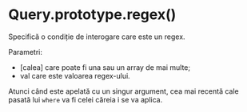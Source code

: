 # Query.prototype.regex()

Specifică o condiție de interogare care este un regex.

Parametri:
- \[calea] care poate fi una sau un array de mai multe;
- val care este valoarea regex-ului.

Atunci când este apelată cu un singur argument, cea mai recentă cale pasată lui `where` va fi celei căreia i se va aplica.
